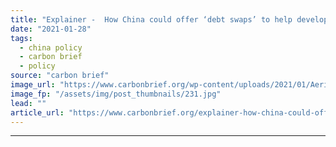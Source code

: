 ```yaml
---
title: "Explainer -  How China could offer ‘debt swaps’ to help developing nations tackle climate change"
date: "2021-01-28"
tags: 
  - china policy
  - carbon brief
  - policy
source: "carbon brief"
image_url: "https://www.carbonbrief.org/wp-content/uploads/2021/01/Aerial-view-of-fishing-village-in-Honiara-Solomon-Islands-KW9FJ8-583x372.jpg"
image_fp: "/assets/img/post_thumbnails/231.jpg"
lead: ""
article_url: "https://www.carbonbrief.org/explainer-how-china-could-offer-debt-swaps-to-help-developing-nations-tackle-climate-change"
---
```


---
